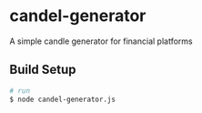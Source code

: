 # candel-generator
A simple candle generator for financial platforms

## Build Setup

``` bash
# run
$ node candel-generator.js
```
